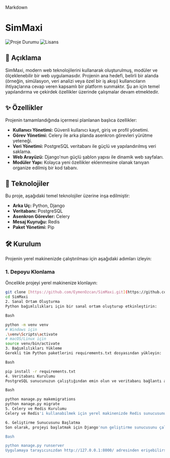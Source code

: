 Markdown

# SimMaxi

![Proje Durumu](https://img.shields.io/badge/Durum-Geliştirme_Aşamasında-yellow)
![Lisans](https://img.shields.io/github/license/EymenOzcan/SimMaxi)

## 📝 Açıklama

SimMaxi, modern web teknolojilerini kullanarak oluşturulmuş, modüler ve ölçeklenebilir bir web uygulamasıdır. Projenin ana hedefi, belirli bir alanda (örneğin, simülasyon, veri analizi veya özel bir iş akışı) kullanıcıların ihtiyaçlarına cevap veren kapsamlı bir platform sunmaktır. Şu an için temel yapılandırma ve çekirdek özellikler üzerinde çalışmalar devam etmektedir.

## ✨ Özellikler

Projenin tamamlandığında içermesi planlanan başlıca özellikler:

* **Kullanıcı Yönetimi:** Güvenli kullanıcı kayıt, giriş ve profil yönetimi.
* **Görev Yönetimi:** Celery ile arka planda asenkron görevleri yürütme yeteneği.
* **Veri Yönetimi:** PostgreSQL veritabanı ile güçlü ve yapılandırılmış veri saklama.
* **Web Arayüzü:** Django'nun güçlü şablon yapısı ile dinamik web sayfaları.
* **Modüler Yapı:** Kolayca yeni özellikler eklenmesine olanak tanıyan organize edilmiş bir kod tabanı.

## 🚀 Teknolojiler

Bu proje, aşağıdaki temel teknolojiler üzerine inşa edilmiştir:

* **Arka Uç:** Python, Django
* **Veritabanı:** PostgreSQL
* **Asenkron Görevler:** Celery
* **Mesaj Kuyruğu:** Redis
* **Paket Yönetimi:** Pip

## 🛠️ Kurulum

Projenin yerel makinenizde çalıştırılması için aşağıdaki adımları izleyin:

### 1. Depoyu Klonlama

Öncelikle projeyi yerel makinenize klonlayın:

```bash
git clone [https://github.com/EymenOzcan/SimMaxi.git](https://github.com/EymenOzcan/SimMaxi.git)
cd SimMaxi
2. Sanal Ortam Oluşturma
Python bağımlılıkları için bir sanal ortam oluşturup etkinleştirin:

Bash

python -m venv venv
# Windows için
.\venv\Scripts\activate
# macOS/Linux için
source venv/bin/activate
3. Bağımlılıkları Yükleme
Gerekli tüm Python paketlerini requirements.txt dosyasından yükleyin:

Bash

pip install -r requirements.txt
4. Veritabanı Kurulumu
PostgreSQL sunucunuzun çalıştığından emin olun ve veritabanı bağlantı ayarlarınızı settings.py dosyasında güncelleyin. Ardından, veritabanı şemasını oluşturmak için göçleri çalıştırın:

Bash

python manage.py makemigrations
python manage.py migrate
5. Celery ve Redis Kurulumu
Celery ve Redis'i kullanabilmek için yerel makinenizde Redis sunucusunun çalıştığından emin olun. Gerekirse Redis'i resmi web sitesinden indirip çalıştırabilirsiniz.

6. Geliştirme Sunucusunu Başlatma
Son olarak, projeyi başlatmak için Django'nun geliştirme sunucusunu çalıştırın:

Bash

python manage.py runserver
Uygulamaya tarayıcınızdan http://127.0.0.1:8000/ adresinden erişebilirsiniz.

